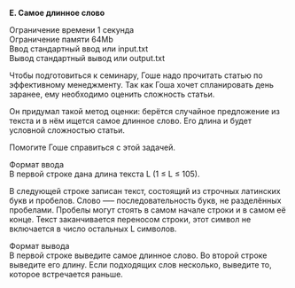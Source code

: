 **E. Самое длинное слово**

Ограничение времени	1 секунда  
Ограничение памяти	64Mb  
Ввод	стандартный ввод или input.txt  
Вывод	стандартный вывод или output.txt  

Чтобы подготовиться к семинару, Гоше надо прочитать статью по эффективному менеджменту. Так как Гоша хочет спланировать день заранее, ему необходимо оценить сложность статьи.  

Он придумал такой метод оценки: берётся случайное предложение из текста и в нём ищется самое длинное слово. Его длина и будет условной сложностью статьи.  

Помогите Гоше справиться с этой задачей.  

Формат ввода  
В первой строке дана длина текста L (1 ≤ L ≤ 105).  

В следующей строке записан текст, состоящий из строчных латинских букв и пробелов. Слово —– последовательность букв, не разделённых пробелами. Пробелы могут стоять в самом начале строки и в самом её конце. Текст заканчивается переносом строки, этот символ не включается в число остальных L символов.  

Формат вывода  
В первой строке выведите самое длинное слово. Во второй строке выведите его длину. Если подходящих слов несколько, выведите то, которое встречается раньше.  